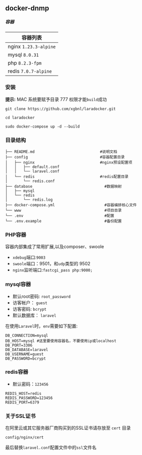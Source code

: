 
## docker-dnmp

##### 容器

| 容器列表                     |
|--------------------------|
| nginx    `1.23.3-alpine` |  
| mysql     `8.0.31`       |        
| php      `8.2.3-fpm`    |     
| redis    `7.0.7-alpine`  |   

### **安装**

**提示:** MAC 系统要赋予目录 777 权限才能`build`成功

```shell
git clone https://github.com/xgbnl/laradocker.git 

cd laradocker

sudo docker-compose up -d --build
```

### 目录结构
```
├── README.md                             #说明文档
├── config                                #容器配置目录
│   ├── nginx                             #nginx预设配置项
│   │   ├── default.conf
│   │   └── laravel.conf
│   └── redis                             #redis配置目录
│       └── redis.conf
├── database                                #数据映射
│   ├── mysql
│   └── redis
│       └── redis.log
├── docker-compose.yml                      #容器编排核心文件
└── www                                     #项目目录
└── .env                                    #配置
└── .env.example                            #备份配置
```

### PHP容器

容器内部集成了常用扩展,以及composer、swoole

- `xdebug`端口:`9003`
- `swoole`端口：9501，和`udp`类型的 9502
- `nginx`监听端口:`fastcgi_pass php:9000;`

### mysql容器
- 默认root密码: `root_password`
- 访客帐户：  `guest`
- 访客密码:   `bcrypt`
- 默认数据库： `laravel`

在使用`Laravel`时，`env`需要如下配置:
```dotenv
DB_CONNECTION=mysql
DB_HOST=mysql #这里要使用容器名，不要使用ip或localhost
DB_PORT=3306
DB_DATABASE=laravel
DB_USERNAME=guest
DB_PASSWORD=bcrypt
```

### redis容器
- 默认密码：`123456`

```dotenv
REDIS_HOST=redis
REDIS_PASSWORD=123456
REDIS_PORT=6379
```

### 关于SSL证书
在阿里云或其它服务器厂商购买到的SSL证书请存放至 `cert` 目录
```shell
config/nginx/cert
```
最后替换`laravel.conf`配置文件中的`ssl`文件名
